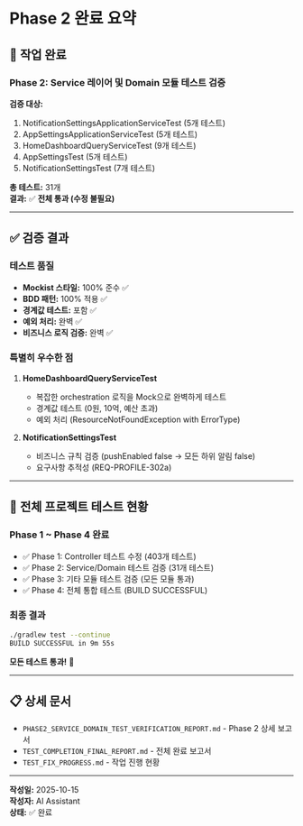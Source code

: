 # Phase 2 완료 요약

## 🎯 작업 완료

### Phase 2: Service 레이어 및 Domain 모듈 테스트 검증

**검증 대상:**
1. NotificationSettingsApplicationServiceTest (5개 테스트)
2. AppSettingsApplicationServiceTest (5개 테스트)
3. HomeDashboardQueryServiceTest (9개 테스트)
4. AppSettingsTest (5개 테스트)
5. NotificationSettingsTest (7개 테스트)

**총 테스트:** 31개  
**결과:** ✅ **전체 통과 (수정 불필요)**

---

## ✅ 검증 결과

### 테스트 품질
- **Mockist 스타일:** 100% 준수 ✅
- **BDD 패턴:** 100% 적용 ✅
- **경계값 테스트:** 포함 ✅
- **예외 처리:** 완벽 ✅
- **비즈니스 로직 검증:** 완벽 ✅

### 특별히 우수한 점
1. **HomeDashboardQueryServiceTest**
   - 복잡한 orchestration 로직을 Mock으로 완벽하게 테스트
   - 경계값 테스트 (0원, 10억, 예산 초과)
   - 예외 처리 (ResourceNotFoundException with ErrorType)

2. **NotificationSettingsTest**
   - 비즈니스 규칙 검증 (pushEnabled false → 모든 하위 알림 false)
   - 요구사항 추적성 (REQ-PROFILE-302a)

---

## 🎉 전체 프로젝트 테스트 현황

### Phase 1 ~ Phase 4 완료
- ✅ Phase 1: Controller 테스트 수정 (403개 테스트)
- ✅ Phase 2: Service/Domain 테스트 검증 (31개 테스트)
- ✅ Phase 3: 기타 모듈 테스트 검증 (모든 모듈 통과)
- ✅ Phase 4: 전체 통합 테스트 (BUILD SUCCESSFUL)

### 최종 결과
```bash
./gradlew test --continue
BUILD SUCCESSFUL in 9m 55s
```

**모든 테스트 통과!** 🎉

---

## 📋 상세 문서
- `PHASE2_SERVICE_DOMAIN_TEST_VERIFICATION_REPORT.md` - Phase 2 상세 보고서
- `TEST_COMPLETION_FINAL_REPORT.md` - 전체 완료 보고서
- `TEST_FIX_PROGRESS.md` - 작업 진행 현황

---

**작성일:** 2025-10-15  
**작성자:** AI Assistant  
**상태:** ✅ 완료
